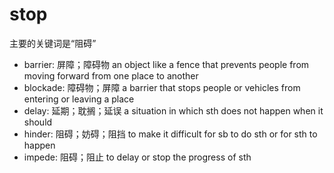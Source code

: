 # stop

主要的关键词是“阻碍”

- barrier: 屏障；障碍物 an object like a fence that prevents people from moving forward from one place to another
- blockade: 障碍物；屏障 a barrier that stops people or vehicles from entering or leaving a place
- delay: 延期；耽搁；延误 a situation in which sth does not happen when it should
- hinder: 阻碍；妨碍；阻挡 to make it difficult for sb to do sth or for sth to happen
- impede: 阻碍；阻止 to delay or stop the progress of sth


